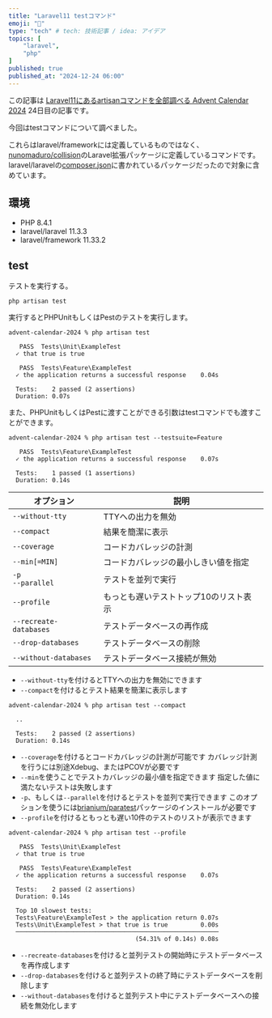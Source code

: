 ```yaml
---
title: "Laravel11 testコマンド"
emoji: "🎉"
type: "tech" # tech: 技術記事 / idea: アイデア
topics: [
    "laravel",
    "php"
]
published: true
published_at: "2024-12-24 06:00"
---
```


この記事は [Laravel11にあるartisanコマンドを全部調べる Advent Calendar 2024](https://adventar.org/calendars/10674) 24日目の記事です。

今回はtestコマンドについて調べました。

これらはlaravel/frameworkには定義しているものではなく、[nunomaduro/collision](https://github.com/nunomaduro/collision)のLaravel拡張パッケージに定義しているコマンドです。
laravel/laravelの[composer.json](https://github.com/laravel/laravel/blob/v11.3.3/composer.json)に書かれているパッケージだったので対象に含めています。

## 環境

- PHP 8.4.1
- laravel/laravel 11.3.3
- laravel/framework 11.33.2

## test

テストを実行する。

```
php artisan test
```

実行するとPHPUnitもしくはPestのテストを実行します。

```
advent-calendar-2024 % php artisan test

   PASS  Tests\Unit\ExampleTest
  ✓ that true is true

   PASS  Tests\Feature\ExampleTest
  ✓ the application returns a successful response    0.04s

  Tests:    2 passed (2 assertions)
  Duration: 0.07s
```

また、PHPUnitもしくはPestに渡すことができる引数はtestコマンドでも渡すことができます。

```
advent-calendar-2024 % php artisan test --testsuite=Feature

   PASS  Tests\Feature\ExampleTest
  ✓ the application returns a successful response    0.07s  

  Tests:    1 passed (1 assertions)
  Duration: 0.14s
```

| オプション | 説明 |
| --- | --- |
| `--without-tty` | TTYへの出力を無効 |
| `--compact` | 結果を簡潔に表示 |
| `--coverage` | コードカバレッジの計測 |
| `--min[=MIN]` | コードカバレッジの最小しきい値を指定 |
| `-p`<br>`--parallel` | テストを並列で実行 |
| `--profile` | もっとも遅いテストトップ10のリスト表示 |
| `--recreate-databases` | テストデータベースの再作成 |
| `--drop-databases` | テストデータベースの削除 |
| `--without-databases` | テストデータベース接続が無効 |

- `--without-tty`を付けるとTTYへの出力を無効にできます
- `--compact`を付けるとテスト結果を簡潔に表示します
```
advent-calendar-2024 % php artisan test --compact

  ..

  Tests:    2 passed (2 assertions)
  Duration: 0.14s
```
- `--coverage`を付けるとコードカバレッジの計測が可能です
カバレッジ計測を行うには別途Xdebug、またはPCOVが必要です
- `--min`を使うことでテストカバレッジの最小値を指定できます
指定した値に満たないテストは失敗します
- `-p`、もしくは`--parallel`を付けるとテストを並列で実行できます
このオプションを使うには[brianium/paratest](https://github.com/paratestphp/paratest)パッケージのインストールが必要です
- `--profile`を付けるともっとも遅い10件のテストのリストが表示できます
```
advent-calendar-2024 % php artisan test --profile

   PASS  Tests\Unit\ExampleTest
  ✓ that true is true

   PASS  Tests\Feature\ExampleTest
  ✓ the application returns a successful response    0.07s

  Tests:    2 passed (2 assertions)
  Duration: 0.14s

  Top 10 slowest tests:
  Tests\Feature\ExampleTest > the application return 0.07s
  Tests\Unit\ExampleTest > that true is true         0.00s
  ────────────────────────────────────────────────────────
                                   (54.31% of 0.14s) 0.08s
```
- `--recreate-databases`を付けると並列テストの開始時にテストデータベースを再作成します
- `--drop-databases`を付けると並列テストの終了時にテストデータベースを削除します
- `--without-databases`を付けると並列テスト中にテストデータベースへの接続を無効化します
